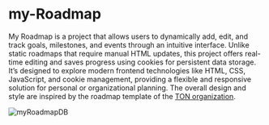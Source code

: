 # my-Roadmap
My Roadmap is a project that allows users to dynamically add, edit, and track goals, milestones, and events through an intuitive interface. Unlike static roadmaps that require manual HTML updates, this project offers real-time editing and saves progress using cookies for persistent data storage. It’s designed to explore modern frontend technologies like HTML, CSS, JavaScript, and cookie management, providing a flexible and responsive solution for personal or organizational planning. The overall design and style are inspired by the roadmap template of the [TON organization](https://ton.org/en).

![myRoadmapDB](https://github.com/user-attachments/assets/564d7f8b-40bd-4446-9ebe-dea22e8eaece)


